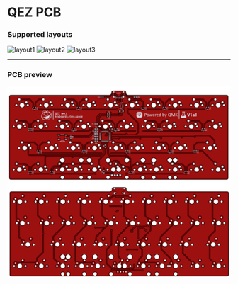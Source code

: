 # QEZ PCB

### Supported layouts

<img src="https://i.imgur.com/VgqjuFO.png" alt="layout1"/>
<img src="https://i.imgur.com/rsseqai.png" alt="layout2"/>
<img src="https://i.imgur.com/ZxjCJdc.png" alt="layout3"/>

---

### PCB preview

<img src="back.png" alt="pcb_back" width="800"/>
<img src="front.png" alt="pcb_front" width="800"/>